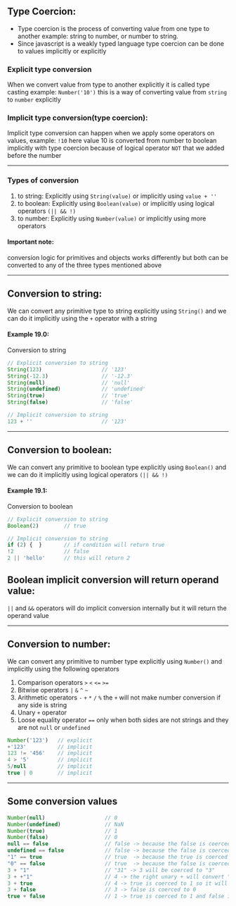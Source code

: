 ## Type Coercion:

* Type coercion is the process of converting value from one type to another example: string to number, or number to string.
* Since javascript is a weakly typed language type coercion can be done to values implicitly or explicitly

### Explicit type conversion

When we convert value from type to another explicitly it is called type casting example: `Number('10')` this is a way of converting value from `string` to `number` explicitly

### Implicit type conversion(type coercion):

Implicit type conversion can happen when we apply some operators on values, example: `!10` here value 10 is converted from number to boolean implicitly with type coercion because of logical operator `NOT` that we added before the number

---

### Types of conversion

1. to string: Explicitly using `String(value)` or implicitly using `value + ''`
2. to boolean: Explicitly using `Boolean(value)` or implicitly using logical operators `(|| && !)`
3. to number: Explicitly using `Number(value)` or implicitly using more operators

#### Important note:
conversion logic for primitives and objects works differently but both can be converted to any of the three types mentioned above

---

## Conversion to string:

We can convert any primitive type to string explicitly using `String()` and we can do it implicitly using the `+` operator with a string


#### Example 19.0:

Conversion to string

```javascript
// Explicit conversion to string
String(123)                   // '123'
String(-12.3)                 // '-12.3'
String(null)                  // 'null'
String(undefined)             // 'undefined'
String(true)                  // 'true'
String(false)                 // 'false'

// Implicit conversion to string
123 + ''                      // '123'
```

---

## Conversion to boolean:

We can convert any primitive to boolean type explicitly using `Boolean()` and we can do it implicitly using logical operators `(|| && !)`

#### Example 19.1:

Conversion to boolean

```javascript
// Explicit conversion to string
Boolean(2)        // true

// Implicit conversion to string
if (2) {  }       // if condition will return true
!2                // false
2 || 'hello'      // this will return 2
```

## Boolean implicit conversion will return operand value:

`||` and `&&` operators will do implicit conversion internally but it will return the operand value


---

## Conversion to number:

We can convert any primitive to number type explicitly using `Number()` and implicitly using the following operators

1. Comparison operators `>` `<` `<=` `>=`
2. Bitwise operators `|` `&` `^` `~`
3. Arithmetic operators `-` `+` `*` `/` `%` the `+` will not make number conversion if any side is string
4. Unary `+` operator
5. Loose equality operator `==` only when both sides are not strings and they are not `null` or `undefined`

```javascript
Number('123')   // explicit
+'123'          // implicit
123 != '456'    // implicit
4 > '5'         // implicit
5/null          // implicit
true | 0        // implicit
```

---

## Some conversion values

```javascript
Number(null)                   // 0
Number(undefined)              // NaN
Number(true)                   // 1
Number(false)                  // 0
null == false                  // false -> because the false is coerced to 0 so the comaprison is null == 0
undefined == false             // false -> because the false is coerced to 0 so the comparison is undefined == 0
"1" == true                    // true  -> because the true is coerced to 1 and then the "1" is coerced to 1 so the comparison is 1 == 1
"0" == false                   // true  -> because the false is coerced to 0 and then the "0" is coerced to 0 so the comparison is 0 == 0
3 + "1"                        // "31" -> 3 will be coerced to "3"
3 + +"1"                       // 4 -> the right unary + will convert "1" to 1 and it will be 3 + 1 = 4
3 + true                       // 4 -> true is coerced to 1 so it will be 3 + 1
3 + false                      // 3 -> false is coerced to 0
true + false                   // 1 -> true is coerced to 1 and false is coerced to 0

```
